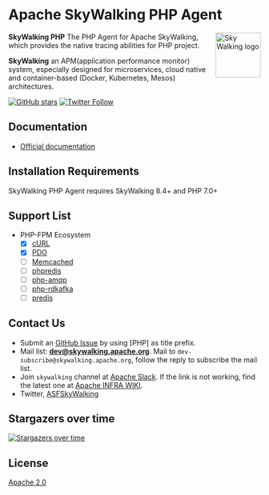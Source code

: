 # Apache SkyWalking PHP Agent

<img src="http://skywalking.apache.org/assets/logo.svg" alt="Sky Walking logo" height="90px" align="right" />

**SkyWalking PHP** The PHP Agent for Apache SkyWalking, which provides the native tracing abilities for PHP project.

**SkyWalking** an APM(application performance monitor) system, especially designed for
microservices, cloud native and container-based (Docker, Kubernetes, Mesos) architectures.

[![GitHub stars](https://img.shields.io/github/stars/apache/skywalking-php.svg?style=for-the-badge&label=Stars&logo=github)](https://github.com/apache/skywalking-php)
[![Twitter Follow](https://img.shields.io/twitter/follow/asfskywalking.svg?style=for-the-badge&label=Follow&logo=twitter)](https://twitter.com/AsfSkyWalking)

## Documentation

* [Official documentation](https://skywalking.apache.org/docs/#PHPAgent)

## Installation Requirements

SkyWalking PHP Agent requires SkyWalking 8.4+ and PHP 7.0+

## Support List

* PHP-FPM Ecosystem
  * [x] [cURL](https://www.php.net/manual/en/book.curl.php#book.curl)
  * [x] [PDO](https://www.php.net/manual/en/book.pdo.php)
  * [ ] [Memcached](https://www.php.net/manual/en/book.memcached.php)
  * [ ] [phpredis](https://github.com/phpredis/phpredis)
  * [ ] [php-amqp](https://github.com/php-amqp/php-amqp)
  * [ ] [php-rdkafka](https://github.com/arnaud-lb/php-rdkafka)
  * [ ] [predis](https://github.com/predis/predis)

## Contact Us

* Submit an [GitHub Issue](https://github.com/apache/skywalking/issues/new) by using [PHP] as title prefix.
* Mail list: **dev@skywalking.apache.org**. Mail to `dev-subscribe@skywalking.apache.org`, follow the reply to subscribe the mail list.
* Join `skywalking` channel at [Apache Slack](http://s.apache.org/slack-invite). If the link is not working, find the latest one at [Apache INFRA WIKI](https://cwiki.apache.org/confluence/display/INFRA/Slack+Guest+Invites).
* Twitter, [ASFSkyWalking](https://twitter.com/AsfSkyWalking)

## Stargazers over time

[![Stargazers over time](https://starchart.cc/apache/skywalking-php.svg)](https://starchart.cc/apache/skywalking-php)

## License

[Apache 2.0](LICENSE)
